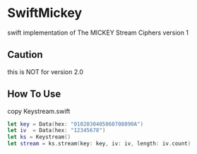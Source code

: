 # SwiftMickey
swift implementation of The MICKEY Stream Ciphers version 1

## Caution
this is NOT for version 2.0

## How To Use
copy Keystream.swift

```swift
let key = Data(hex: "0102030405060708090A")
let iv  = Data(hex: "12345678")
let ks = Keystream()
let stream = ks.stream(key: key, iv: iv, length: iv.count)
```

